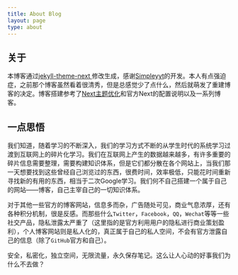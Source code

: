 ```yaml
---
title: About Blog
layout: page
type: about
---
```


## 关于

本博客通过[jekyll-theme-next ](https://github.com/Simpleyyt/jekyll-theme-next)修改生成，感谢[Simpleyyt](https://github.com/Simpleyyt)的开发。本人有点强迫症，之前那个博客虽然看着很清秀，但是总感觉少了点什么，然后就萌发了重建博客的决定。博客搭建参考了[Next主题优化](https://zhuanlan.zhihu.com/p/30836436)和官方Next的配置说明以及一系列博客。


## 一点思悟

我们知道，随着学习的不断深入，我们的学习方式不断的从学生时代的系统学习过渡到互联网上的碎片化学习。我们在互联网上产生的数据越来越多，有许多重要的碎片信息需要整理，需要构建知识体系，但是它们都分散在各个网站上，当我们那一天想要找到这些曾经自己浏览过的东西，很费时间，效率极低，只能花时间重新寻找新的有用的东西，相当于二次Google学习。我们何不自己搭建一个属于自己的网站——博客，自己主宰自己的一切知识体系。

对于其他一些官方的博客网站，信息多而杂，广告随处可见，商业气息浓厚，还有各种积分机制，很是反感。而那些什么`Twitter`，`Facebook`，`QQ`，`Wechat`等等一些社交产品，隐私泄露太严重了（这里指的是官方利用用户的隐私进行商业策划盈利），个人博客网站则是私人化的，真正属于自己的私人空间，不会有官方泄露自己的信息（除了`GitHub`官方和自己）。

安全，私密化，独立空间，无限流量，永久保存笔记。这么让人心动的好事我们为什么不去做？

